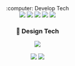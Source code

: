 <div align=center> 
  	:computer: Develop Tech
</div>
<div align=center>
	<img src="https://img.shields.io/badge/HTML-E34F26?style=flat-square&amp;logo=HTML5&amp;logoColor=white&amp;"/> <img src="https://img.shields.io/badge/CSS-1572B6?style=flat-square&amp;logo=CSS3&amp;logoColor=white&amp;"/> <img src="https://img.shields.io/badge/styled-components-DB7093?style=flat-square&amp;logo=styled-components&amp;logoColor=white&amp;"/>
	<img src="https://img.shields.io/badge/JavaScript-F7DF1E?style=flat-square&amp;logo=JavaScript&amp;logoColor=white&amp;"/> <img src="https://img.shields.io/badge/React.js-61DAFB?style=flat-square&amp;logo=React&amp;logoColor=white&amp;"/>

### :art: Design Tech
<img src="https://img.shields.io/badge/Figma-F24E1E?style=flat-square&amp;logo=Figma&amp;logoColor=white&amp;"/>

</div>
<br>
<div align=center>
	<picture>
	  <source
	    srcset="https://github-readme-stats.vercel.app/api?username=js3617&show_icons=true&theme=dark"
	    media="(prefers-color-scheme: dark)"
	  />
	  <source
	    srcset="https://github-readme-stats.vercel.app/api?username=js3617&show_icons=true"
	    media="(prefers-color-scheme: light), (prefers-color-scheme: no-preference)"
	  />
	  <img src="https://github-readme-stats.vercel.app/api?username=js3617&show_icons=true" />
	</picture>
	<img src="https://github-readme-stats.vercel.app/api/top-langs/?username=js3617&langs_count=8" />
 </div>
 <br/>
